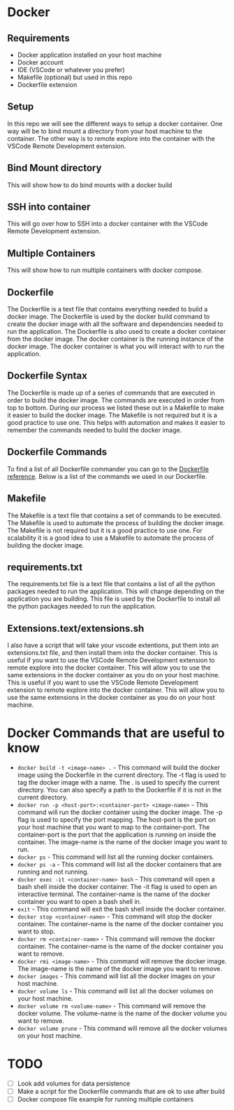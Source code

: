 # Docker

## Requirements
- Docker application installed on your host machine
- Docker account
- IDE (VSCode or whatever you prefer)
- Makefile (optional) but used in this repo
- Dockerfile extension

## Setup
In this repo we will see the different ways to setup a docker container. One way will be to bind mount a directory from your host machine to the container. The other way is to remote explore into the container with the VSCode Remote Development extension.

## Bind Mount directory
This will show how to do bind mounts with a docker build

## SSH into container
This will go over how to SSH into a docker container with the VSCode Remote Development extension.

## Multiple Containers
This will show how to run multiple containers with docker compose.

## Dockerfile
The Dockerfile is a text file that contains everything needed to build a docker image. The Dockerfile is used by the docker build command to create the docker image with all the software and dependencies needed to run the application. The Dockerfile is also used to create a docker container from the docker image. The docker container is the running instance of the docker image. The docker container is what you will interact with to run the application.

## Dockerfile Syntax
The Dockerfile is made up of a series of commands that are executed in order to build the docker image. The commands are executed in order from top to bottom. During our process we listed these out in a Makefile to make it easier to build the docker image. The Makefile is not required but it is a good practice to use one. This helps with automation and makes it easier to remember the commands needed to build the docker image.

## Dockerfile Commands
To find a list of all Dockerfile commander you can go to the [Dockerfile reference](https://docs.docker.com/engine/reference/builder/). Below is a list of the commands we used in our Dockerfile.

## Makefile
The Makefile is a text file that contains a set of commands to be executed. The Makefile is used to automate the process of building the docker image. The Makefile is not required but it is a good practice to use one. For scalability it is a good idea to use a Makefile to automate the process of building the docker image.

## requirements.txt
The requirements.txt file is a text file that contains a list of all the python packages needed to run the application. This will change depending on the application you are building. This file is used by the Dockerfile to install all the python packages needed to run the application.

## Extensions.text/extensions.sh
I also have a script that will take your vscode extentions, put them into an extensions.txt file, and then install them into the docker container. This is useful if you want to use the VSCode Remote Development extension to remote explore into the docker container. This will allow you to use the same extensions in the docker container as you do on your host machine. This is useful if you want to use the VSCode Remote Development extension to remote explore into the docker container. This will allow you to use the same extensions in the docker container as you do on your host machine.

# Docker Commands that are useful to know
- `docker build -t <image-name> .` - This command will build the docker image using the Dockerfile in the current directory. The -t flag is used to tag the docker image with a name. The . is used to specify the current directory. You can also specify a path to the Dockerfile if it is not in the current directory.
- `docker run -p <host-port>:<container-port> <image-name>` - This command will run the docker container using the docker image. The -p flag is used to specify the port mapping. The host-port is the port on your host machine that you want to map to the container-port. The container-port is the port that the application is running on inside the container. The image-name is the name of the docker image you want to run.
- `docker ps` - This command will list all the running docker containers.
- `docker ps -a` - This command will list all the docker containers that are running and not running.
- `docker exec -it <container-name> bash` - This command will open a bash shell inside the docker container. The -it flag is used to open an interactive terminal. The container-name is the name of the docker container you want to open a bash shell in.
- `exit` - This command will exit the bash shell inside the docker container.
- `docker stop <container-name>` - This command will stop the docker container. The container-name is the name of the docker container you want to stop.
- `docker rm <container-name>` - This command will remove the docker container. The container-name is the name of the docker container you want to remove.
- `docker rmi <image-name>` - This command will remove the docker image. The image-name is the name of the docker image you want to remove.
- `docker images` - This command will list all the docker images on your host machine.
- `docker volume ls` - This command will list all the docker volumes on your host machine.
- `docker volume rm <volume-name>` - This command will remove the docker volume. The volume-name is the name of the docker volume you want to remove.
- `docker volume prune` - This command will remove all the docker volumes on your host machine.

# TODO
- [ ] Look add volumes for data persistence
- [ ] Make a script for the Dockerfile commands that are ok to use after build
- [ ] Docker compose file example for running multiple containers
